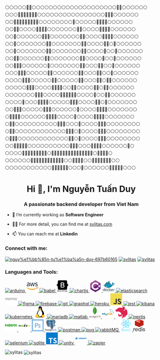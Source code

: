 

⚪⚪⚪⚪⚪🌳🌳⚪⚪⚪⚪⚪⚪⚪⚪⚪⚪⚪⚪⚪⚪⚪⚪⚪⚪⚪⚪🌳🌳⚪⚪⚪⚪⚪⚪ <br>
⚪⚪⚪🌳🌳🌳🌳🌳🌳🌳⚪⚪⚪⚪⚪⚪⚪⚪⚪⚪⚪⚪⚪⚪⚪⚪🌳🌳🌳⚪⚪⚪⚪⚪⚪ <br>
⚪⚪🌳🌳🌳🌳🌳🌳🌳🌳🌳⚪⚪⚪⚪⚪⚪⚪⚪🌳⚪⚪⚪⚪⚪🌳🌳🌳🌳⚪⚪⚪⚪⚪⚪ <br>
⚪⚪🌳🌳⚪⚪⚪⚪🌳🌳🌳🌳⚪⚪⚪⚪⚪⚪⚪🌳🌳⚪⚪⚪⚪🌳🌳🌳🌳⚪⚪⚪⚪⚪⚪ <br>
⚪⚪🌳⚪⚪⚪⚪⚪⚪🌳🌳🌳⚪⚪⚪⚪⚪⚪⚪🌳🌳⚪⚪⚪⚪🌳🌳🌳🌳⚪⚪⚪⚪⚪⚪ <br>
⚪⚪🌳⚪⚪⚪⚪⚪⚪⚪🌳🌳⚪⚪⚪⚪⚪⚪⚪🌳🌳⚪⚪⚪⚪🌳🌳⚪🌳⚪⚪⚪⚪⚪⚪ <br>
⚪⚪🌳⚪⚪⚪⚪⚪⚪⚪🌳🌳⚪⚪⚪⚪⚪⚪⚪🌳🌳⚪⚪⚪⚪🌳⚪⚪🌳⚪⚪⚪⚪⚪⚪ <br>
⚪⚪🌳🌳⚪⚪⚪⚪⚪⚪🌳🌳⚪⚪⚪⚪⚪⚪⚪🌳🌳⚪⚪⚪⚪🌳⚪⚪🌳⚪⚪⚪⚪⚪⚪ <br>
⚪⚪🌳🌳🌳⚪⚪⚪⚪⚪⚪🌳⚪⚪⚪⚪⚪⚪⚪🌳🌳⚪⚪⚪🌳🌳⚪⚪🌳⚪⚪⚪⚪⚪⚪ <br>
⚪⚪⚪🌳🌳🌳⚪⚪⚪⚪⚪🌳🌳⚪⚪⚪⚪⚪⚪🌳🌳⚪⚪⚪🌳🌳⚪⚪🌳⚪⚪⚪⚪⚪⚪ <br>
⚪⚪⚪⚪🌳🌳🌳⚪⚪⚪⚪⚪🌳🌳⚪⚪⚪⚪⚪🌳🌳⚪⚪⚪🌳🌳⚪🌳🌳⚪⚪⚪⚪⚪⚪ <br>
⚪⚪⚪⚪⚪🌳🌳🌳⚪⚪⚪⚪🌳🌳🌳🌳⚪⚪🌳🌳⚪⚪⚪⚪🌳🌳⚪🌳🌳⚪⚪⚪⚪⚪⚪ <br>
⚪⚪⚪⚪⚪⚪⚪🌳🌳🌳⚪⚪⚪⚪🌳🌳🌳🌳🌳🌳⚪⚪⚪⚪🌳⚪⚪🌳🌳⚪⚪⚪⚪⚪⚪ <br>
⚪⚪⚪⚪🌳⚪⚪⚪🌳🌳🌳🌳⚪⚪⚪⚪⚪🌳🌳🌳⚪⚪⚪⚪🌳🌳⚪🌳⚪⚪⚪⚪⚪⚪⚪ <br>
⚪⚪🌳🌳🌳⚪⚪⚪⚪⚪🌳🌳🌳⚪⚪⚪⚪⚪⚪🌳⚪⚪⚪⚪🌳🌳🌳🌳⚪⚪⚪⚪⚪⚪⚪ <br>
⚪🌳🌳🌳🌳⚪⚪⚪⚪⚪⚪🌳🌳🌳🌳⚪⚪⚪⚪🌳⚪⚪⚪⚪🌳🌳🌳🌳⚪⚪⚪⚪⚪⚪⚪ <br>
⚪🌳🌳⚪⚪⚪⚪⚪⚪⚪⚪⚪⚪🌳🌳🌳⚪⚪⚪🌳⚪⚪⚪⚪🌳🌳🌳⚪⚪⚪⚪⚪⚪⚪⚪ <br>
⚪🌳🌳⚪⚪⚪⚪⚪⚪⚪⚪⚪⚪⚪⚪🌳🌳🌳⚪🌳⚪⚪⚪⚪🌳🌳🌳⚪⚪⚪⚪⚪⚪⚪⚪ <br>
⚪🌳🌳🌳⚪⚪⚪⚪⚪⚪⚪⚪⚪⚪⚪⚪🌳🌳⚪🌳⚪⚪⚪⚪🌳🌳🌳⚪⚪⚪⚪⚪⚪⚪⚪ <br>
⚪⚪🌳🌳🌳🌳🌳⚪⚪⚪⚪⚪⚪⚪⚪⚪⚪🌳🌳🌳⚪⚪⚪🌳🌳🌳🌳⚪⚪⚪⚪⚪⚪🌳⚪ <br>
⚪⚪⚪⚪🌳🌳🌳🌳🌳🌳🌳🌳🌳⚪🌳🌳🌳🌳🌳🌳🌳🌳🌳🌳🌳🌳🌳🌳🌳⚪🌳🌳🌳🌳⚪ <br>
⚪⚪⚪⚪⚪⚪🌳🌳🌳🌳🌳🌳🌳🌳🌳🌳🌳🌳⚪⚪🌳🌳🌳🌳⚪⚪🌳🌳🌳🌳🌳🌳🌳⚪⚪ <br>
⚪⚪⚪⚪⚪⚪⚪⚪⚪⚪⚪🌳🌳🌳🌳🌳🌳⚪⚪⚪🌳⚪⚪⚪⚪⚪⚪🌳🌳🌳🌳🌳⚪⚪⚪ <br>

<h1 align="center">Hi 👋, I'm Nguyễn Tuấn Duy</h1>
<h3 align="center">A passionate backend developer from Viet Nam</h3>

- 🔭 I’m currently working as **Software Engineer**

- 👨‍💻 For more detail, you can find me at [sylitas.com](https://sylitas.com)

- 📫 You can reach me at **Linkedin**

<h3 align="left">Connect with me:</h3>
<p align="left">
<a href="https://linkedin.com/in/nguy%e1%bb%85n-tu%e1%ba%a5n-duy-697b60165" target="blank"><img align="center" src="https://raw.githubusercontent.com/rahuldkjain/github-profile-readme-generator/master/src/images/icons/Social/linked-in-alt.svg" alt="nguy%e1%bb%85n-tu%e1%ba%a5n-duy-697b60165" height="30" width="40" /></a>
<a href="https://fb.com/sylitas" target="blank"><img align="center" src="https://raw.githubusercontent.com/rahuldkjain/github-profile-readme-generator/master/src/images/icons/Social/facebook.svg" alt="sylitas" height="30" width="40" /></a>
<a href="https://instagram.com/sylitas" target="blank"><img align="center" src="https://raw.githubusercontent.com/rahuldkjain/github-profile-readme-generator/master/src/images/icons/Social/instagram.svg" alt="sylitas" height="30" width="40" /></a>
</p>

<h3 align="left">Languages and Tools:</h3>
<p align="left"> <a href="https://www.arduino.cc/" target="_blank" rel="noreferrer"> <img src="https://cdn.worldvectorlogo.com/logos/arduino-1.svg" alt="arduino" width="40" height="40"/> </a> <a href="https://aws.amazon.com" target="_blank" rel="noreferrer"> <img src="https://raw.githubusercontent.com/devicons/devicon/master/icons/amazonwebservices/amazonwebservices-original-wordmark.svg" alt="aws" width="40" height="40"/> </a> <a href="https://babeljs.io/" target="_blank" rel="noreferrer"> <img src="https://www.vectorlogo.zone/logos/babeljs/babeljs-icon.svg" alt="babel" width="40" height="40"/> </a> <a href="https://getbootstrap.com" target="_blank" rel="noreferrer"> <img src="https://raw.githubusercontent.com/devicons/devicon/master/icons/bootstrap/bootstrap-plain-wordmark.svg" alt="bootstrap" width="40" height="40"/> </a> <a href="https://www.chartjs.org" target="_blank" rel="noreferrer"> <img src="https://www.chartjs.org/media/logo-title.svg" alt="chartjs" width="40" height="40"/> </a> <a href="https://www.w3schools.com/cs/" target="_blank" rel="noreferrer"> <img src="https://raw.githubusercontent.com/devicons/devicon/master/icons/csharp/csharp-original.svg" alt="csharp" width="40" height="40"/> </a> <a href="https://www.docker.com/" target="_blank" rel="noreferrer"> <img src="https://raw.githubusercontent.com/devicons/devicon/master/icons/docker/docker-original-wordmark.svg" alt="docker" width="40" height="40"/> </a> <a href="https://www.elastic.co" target="_blank" rel="noreferrer"> <img src="https://www.vectorlogo.zone/logos/elastic/elastic-icon.svg" alt="elasticsearch" width="40" height="40"/> </a> <a href="https://expressjs.com" target="_blank" rel="noreferrer"> <img src="https://raw.githubusercontent.com/devicons/devicon/master/icons/express/express-original-wordmark.svg" alt="express" width="40" height="40"/> </a> <a href="https://www.figma.com/" target="_blank" rel="noreferrer"> <img src="https://www.vectorlogo.zone/logos/figma/figma-icon.svg" alt="figma" width="40" height="40"/> </a> <a href="https://firebase.google.com/" target="_blank" rel="noreferrer"> <img src="https://www.vectorlogo.zone/logos/firebase/firebase-icon.svg" alt="firebase" width="40" height="40"/> </a> <a href="https://git-scm.com/" target="_blank" rel="noreferrer"> <img src="https://www.vectorlogo.zone/logos/git-scm/git-scm-icon.svg" alt="git" width="40" height="40"/> </a> <a href="https://graphql.org" target="_blank" rel="noreferrer"> <img src="https://www.vectorlogo.zone/logos/graphql/graphql-icon.svg" alt="graphql" width="40" height="40"/> </a> <a href="https://heroku.com" target="_blank" rel="noreferrer"> <img src="https://www.vectorlogo.zone/logos/heroku/heroku-icon.svg" alt="heroku" width="40" height="40"/> </a> <a href="https://developer.mozilla.org/en-US/docs/Web/JavaScript" target="_blank" rel="noreferrer"> <img src="https://raw.githubusercontent.com/devicons/devicon/master/icons/javascript/javascript-original.svg" alt="javascript" width="40" height="40"/> </a> <a href="https://jestjs.io" target="_blank" rel="noreferrer"> <img src="https://www.vectorlogo.zone/logos/jestjsio/jestjsio-icon.svg" alt="jest" width="40" height="40"/> </a> <a href="https://www.elastic.co/kibana" target="_blank" rel="noreferrer"> <img src="https://www.vectorlogo.zone/logos/elasticco_kibana/elasticco_kibana-icon.svg" alt="kibana" width="40" height="40"/> </a> <a href="https://kubernetes.io" target="_blank" rel="noreferrer"> <img src="https://www.vectorlogo.zone/logos/kubernetes/kubernetes-icon.svg" alt="kubernetes" width="40" height="40"/> </a> <a href="https://www.linux.org/" target="_blank" rel="noreferrer"> <img src="https://raw.githubusercontent.com/devicons/devicon/master/icons/linux/linux-original.svg" alt="linux" width="40" height="40"/> </a> <a href="https://mariadb.org/" target="_blank" rel="noreferrer"> <img src="https://www.vectorlogo.zone/logos/mariadb/mariadb-icon.svg" alt="mariadb" width="40" height="40"/> </a> <a href="https://www.mathworks.com/" target="_blank" rel="noreferrer"> <img src="https://upload.wikimedia.org/wikipedia/commons/2/21/Matlab_Logo.png" alt="matlab" width="40" height="40"/> </a> <a href="https://www.mongodb.com/" target="_blank" rel="noreferrer"> <img src="https://raw.githubusercontent.com/devicons/devicon/master/icons/mongodb/mongodb-original-wordmark.svg" alt="mongodb" width="40" height="40"/> </a> <a href="https://www.mysql.com/" target="_blank" rel="noreferrer"> <img src="https://raw.githubusercontent.com/devicons/devicon/master/icons/mysql/mysql-original-wordmark.svg" alt="mysql" width="40" height="40"/> </a> <a href="https://nestjs.com/" target="_blank" rel="noreferrer"> <img src="https://raw.githubusercontent.com/devicons/devicon/master/icons/nestjs/nestjs-plain.svg" alt="nestjs" width="40" height="40"/> </a> <a href="https://nextjs.org/" target="_blank" rel="noreferrer"> <img src="https://cdn.worldvectorlogo.com/logos/nextjs-2.svg" alt="nextjs" width="40" height="40"/> </a> <a href="https://www.nginx.com" target="_blank" rel="noreferrer"> <img src="https://raw.githubusercontent.com/devicons/devicon/master/icons/nginx/nginx-original.svg" alt="nginx" width="40" height="40"/> </a> <a href="https://nodejs.org" target="_blank" rel="noreferrer"> <img src="https://raw.githubusercontent.com/devicons/devicon/master/icons/nodejs/nodejs-original-wordmark.svg" alt="nodejs" width="40" height="40"/> </a> <a href="https://www.photoshop.com/en" target="_blank" rel="noreferrer"> <img src="https://raw.githubusercontent.com/devicons/devicon/master/icons/photoshop/photoshop-line.svg" alt="photoshop" width="40" height="40"/> </a> <a href="https://www.postgresql.org" target="_blank" rel="noreferrer"> <img src="https://raw.githubusercontent.com/devicons/devicon/master/icons/postgresql/postgresql-original-wordmark.svg" alt="postgresql" width="40" height="40"/> </a> <a href="https://postman.com" target="_blank" rel="noreferrer"> <img src="https://www.vectorlogo.zone/logos/getpostman/getpostman-icon.svg" alt="postman" width="40" height="40"/> </a> <a href="https://pugjs.org" target="_blank" rel="noreferrer"> <img src="https://cdn.worldvectorlogo.com/logos/pug.svg" alt="pug" width="40" height="40"/> </a> <a href="https://www.rabbitmq.com" target="_blank" rel="noreferrer"> <img src="https://www.vectorlogo.zone/logos/rabbitmq/rabbitmq-icon.svg" alt="rabbitMQ" width="40" height="40"/> </a> <a href="https://reactjs.org/" target="_blank" rel="noreferrer"> <img src="https://raw.githubusercontent.com/devicons/devicon/master/icons/react/react-original-wordmark.svg" alt="react" width="40" height="40"/> </a> <a href="https://redis.io" target="_blank" rel="noreferrer"> <img src="https://raw.githubusercontent.com/devicons/devicon/master/icons/redis/redis-original-wordmark.svg" alt="redis" width="40" height="40"/> </a> <a href="https://www.selenium.dev" target="_blank" rel="noreferrer"> <img src="https://raw.githubusercontent.com/detain/svg-logos/780f25886640cef088af994181646db2f6b1a3f8/svg/selenium-logo.svg" alt="selenium" width="40" height="40"/> </a> <a href="https://www.sqlite.org/" target="_blank" rel="noreferrer"> <img src="https://www.vectorlogo.zone/logos/sqlite/sqlite-icon.svg" alt="sqlite" width="40" height="40"/> </a> <a href="https://www.typescriptlang.org/" target="_blank" rel="noreferrer"> <img src="https://raw.githubusercontent.com/devicons/devicon/master/icons/typescript/typescript-original.svg" alt="typescript" width="40" height="40"/> </a> <a href="https://unity.com/" target="_blank" rel="noreferrer"> <img src="https://www.vectorlogo.zone/logos/unity3d/unity3d-icon.svg" alt="unity" width="40" height="40"/> </a> <a href="https://webpack.js.org" target="_blank" rel="noreferrer"> <img src="https://raw.githubusercontent.com/devicons/devicon/d00d0969292a6569d45b06d3f350f463a0107b0d/icons/webpack/webpack-original-wordmark.svg" alt="webpack" width="40" height="40"/> </a> <a href="https://zapier.com" target="_blank" rel="noreferrer"> <img src="https://www.vectorlogo.zone/logos/zapier/zapier-icon.svg" alt="zapier" width="40" height="40"/> </a> </p>

<p><img align="left" src="https://github-readme-stats.vercel.app/api/top-langs?username=sylitas&show_icons=true&locale=en&layout=compact" alt="sylitas" /></p>

<p>&nbsp;<img align="center" src="https://github-readme-stats.vercel.app/api?username=sylitas&show_icons=true&locale=en" alt="sylitas" /></p>
